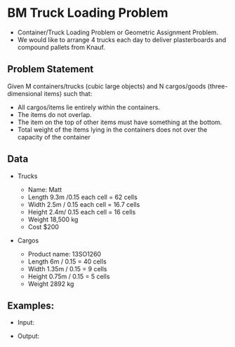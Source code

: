# BM Truck Loading Problem
- Container/Truck Loading Problem or Geometric Assignment Problem.
- We would like to arrange 4 trucks each day to deliver plasterboards and compound pallets from Knauf.

## Problem Statement
Given M containers/trucks (cubic large objects) and N cargos/goods (three-dimensional items) such that:
-	All cargos/items lie entirely within the containers.
-	The items do not overlap.
-	The item on the top of other items must have something at the bottom.
-	Total weight of the items lying in the containers does not over the capacity of the container

## Data
- Trucks
  + Name: Matt     
  +	Length 9.3m /0.15 each cell = 62 cells
  +	Width 2.5m / 0.15 each cell = 16.7 cells
  +	Height 2.4m/ 0.15 each cell = 16 cells
  +	Weight 18,500 kg
  +	Cost $200

- Cargos
  + Product name: 13SO1260
  +	Length 6m / 0.15 = 40 cells	
  +	Width 1.35m / 0.15 = 9 cells	
  +	Height 0.75m / 0.15 = 5 cells	
  +	Weight 2892 kg

## Examples:
- Input:

- Output:
